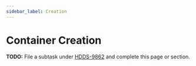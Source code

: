 ```yaml
---
sidebar_label: Creation
---
```


# Container Creation

**TODO:** File a subtask under [HDDS-9862](https://issues.apache.org/jira/browse/HDDS-9862) and complete this page or section.

